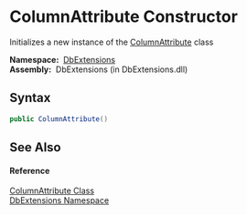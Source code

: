 ColumnAttribute Constructor
===========================
Initializes a new instance of the [ColumnAttribute][1] class

  **Namespace:**  [DbExtensions][2]  
  **Assembly:**  DbExtensions (in DbExtensions.dll)

Syntax
------

```csharp
public ColumnAttribute()
```


See Also
--------

#### Reference
[ColumnAttribute Class][1]  
[DbExtensions Namespace][2]  

[1]: README.md
[2]: ../README.md